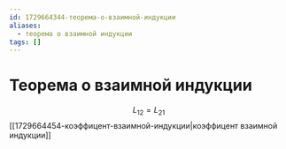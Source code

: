 ```yaml
---
id: 1729664344-теорема-о-взаимной-индукции
aliases:
  - теорема о взаимной индукции
tags: []
---
```


# Теорема о взаимной индукции
$$
L_{12} = L_{21}
$$
[[1729664454-коэффицент-взаимной-индукции|коэффицент взаимной индукции]]
